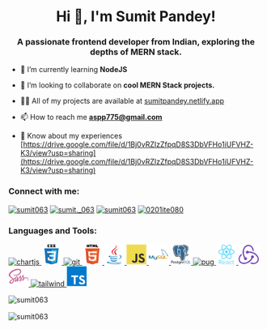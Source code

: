 <h1 align="center">Hi 👋, I'm Sumit Pandey!</h1>
<h3 align="center">A passionate frontend developer from Indian, exploring the depths of MERN stack.</h3>

- 🌱 I’m currently learning **NodeJS**

- 👯 I’m looking to collaborate on **cool MERN Stack projects.**

- 👨‍💻 All of my projects are available at [sumitpandey.netlify.app](sumitpandey.netlify.app)

- 📫 How to reach me **aspp775@gmail.com**

- 📄 Know about my experiences [https://drive.google.com/file/d/1Bj0vRZIzZfpqD8S3DbVFHo1iUFVHZ-K3/view?usp=sharing](https://drive.google.com/file/d/1Bj0vRZIzZfpqD8S3DbVFHo1iUFVHZ-K3/view?usp=sharing)

<h3 align="left">Connect with me:</h3>
<p align="left">
<a href="https://linkedin.com/in/sumit063" target="blank"><img align="center" src="https://raw.githubusercontent.com/rahuldkjain/github-profile-readme-generator/master/src/images/icons/Social/linked-in-alt.svg" alt="sumit063" height="30" width="40" /></a>
<a href="https://instagram.com/sumit._063" target="blank"><img align="center" src="https://raw.githubusercontent.com/rahuldkjain/github-profile-readme-generator/master/src/images/icons/Social/instagram.svg" alt="sumit._063" height="30" width="40" /></a>
<a href="https://www.codechef.com/users/sumit063" target="blank"><img align="center" src="https://cdn.jsdelivr.net/npm/simple-icons@3.1.0/icons/codechef.svg" alt="sumit063" height="30" width="40" /></a>
<a href="https://www.hackerrank.com/0201ite080" target="blank"><img align="center" src="https://raw.githubusercontent.com/rahuldkjain/github-profile-readme-generator/master/src/images/icons/Social/hackerrank.svg" alt="0201ite080" height="30" width="40" /></a>
</p>

<h3 align="left">Languages and Tools:</h3>
<p align="left"> <a href="https://www.chartjs.org" target="_blank" rel="noreferrer"> <img src="https://www.chartjs.org/media/logo-title.svg" alt="chartjs" width="40" height="40"/> </a> <a href="https://www.w3schools.com/css/" target="_blank" rel="noreferrer"> <img src="https://raw.githubusercontent.com/devicons/devicon/master/icons/css3/css3-original-wordmark.svg" alt="css3" width="40" height="40"/> </a> <a href="https://git-scm.com/" target="_blank" rel="noreferrer"> <img src="https://www.vectorlogo.zone/logos/git-scm/git-scm-icon.svg" alt="git" width="40" height="40"/> </a> <a href="https://www.w3.org/html/" target="_blank" rel="noreferrer"> <img src="https://raw.githubusercontent.com/devicons/devicon/master/icons/html5/html5-original-wordmark.svg" alt="html5" width="40" height="40"/> </a> <a href="https://www.java.com" target="_blank" rel="noreferrer"> <img src="https://raw.githubusercontent.com/devicons/devicon/master/icons/java/java-original.svg" alt="java" width="40" height="40"/> </a> <a href="https://developer.mozilla.org/en-US/docs/Web/JavaScript" target="_blank" rel="noreferrer"> <img src="https://raw.githubusercontent.com/devicons/devicon/master/icons/javascript/javascript-original.svg" alt="javascript" width="40" height="40"/> </a> <a href="https://www.mysql.com/" target="_blank" rel="noreferrer"> <img src="https://raw.githubusercontent.com/devicons/devicon/master/icons/mysql/mysql-original-wordmark.svg" alt="mysql" width="40" height="40"/> </a> <a href="https://www.postgresql.org" target="_blank" rel="noreferrer"> <img src="https://raw.githubusercontent.com/devicons/devicon/master/icons/postgresql/postgresql-original-wordmark.svg" alt="postgresql" width="40" height="40"/> </a> <a href="https://pugjs.org" target="_blank" rel="noreferrer"> <img src="https://cdn.worldvectorlogo.com/logos/pug.svg" alt="pug" width="40" height="40"/> </a> <a href="https://reactjs.org/" target="_blank" rel="noreferrer"> <img src="https://raw.githubusercontent.com/devicons/devicon/master/icons/react/react-original-wordmark.svg" alt="react" width="40" height="40"/> </a> <a href="https://redux.js.org" target="_blank" rel="noreferrer"> <img src="https://raw.githubusercontent.com/devicons/devicon/master/icons/redux/redux-original.svg" alt="redux" width="40" height="40"/> </a> <a href="https://sass-lang.com" target="_blank" rel="noreferrer"> <img src="https://raw.githubusercontent.com/devicons/devicon/master/icons/sass/sass-original.svg" alt="sass" width="40" height="40"/> </a> <a href="https://tailwindcss.com/" target="_blank" rel="noreferrer"> <img src="https://www.vectorlogo.zone/logos/tailwindcss/tailwindcss-icon.svg" alt="tailwind" width="40" height="40"/> </a> <a href="https://www.typescriptlang.org/" target="_blank" rel="noreferrer"> <img src="https://raw.githubusercontent.com/devicons/devicon/master/icons/typescript/typescript-original.svg" alt="typescript" width="40" height="40"/> </a> </p>

<p><img align="center" src="https://github-readme-stats.vercel.app/api/top-langs?username=sumit063&show_icons=true&locale=en&layout=compact" alt="sumit063" /></p>

<p><img align="center" src="https://github-readme-streak-stats.herokuapp.com/?user=sumit063&" alt="sumit063" /></p>

